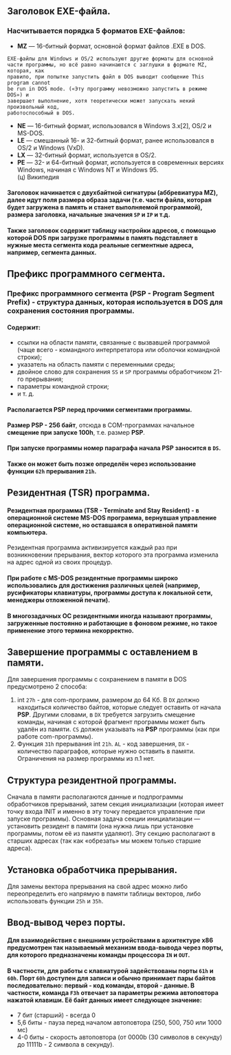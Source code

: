 ## Заголовок EXE-файла.
### Насчитывается порядка 5 форматов EXE-файлов:
- **MZ** — 16-битный формат, основной формат файлов .EXE в DOS.
```
EXE-файлы для Windows и OS/2 используют другие форматы для основной
части программы, но всё равно начинаются с заглушки в формате MZ, которая, как
правило, при попытке запустить файл в DOS выводит сообщение This program cannot
be run in DOS mode. («Эту программу невозможно запустить в режиме DOS») и
завершает выполнение, хотя теоретически может запускать некий произвольный код,
работоспособный в DOS.
```
- **NE** — 16-битный формат, использовался в Windows 3.x[2], OS/2 и MS-DOS.
- **LE** — смешанный 16- и 32-битный формат, ранее использовался в OS/2 и
Windows (VxD).
- **LX** — 32-битный формат, используется в OS/2.
- **PE** — 32- и 64-битный формат, используется в современных версиях Windows, начиная с Windows NT и Windows 95.<br>
(ц) Википедия

#### Заголовок начинается с двухбайтной сигнатуры (аббревиатура MZ), далее идут поля размера образа задачи (т.е. части файла, которая будет загружена в память и станет выполняемой программой), размера заголовка, начальные значения `SP` и `IP` и т.д.

#### Также заголовок содержит таблицу настройки адресов, с помощью которой DOS при загрузке программы в память подставляет в нужные места сегмента кода реальные сегментные адреса, например, сегмента данных.



## Префикс программного сегмента.
### Префикс программного сегмента (**PSP** - Program Segment Prefix) - структура данных, которая используется в DOS для сохранения состояния программы.
#### Содержит:
- ссылки на области памяти, связанные с вызвавшей программой (чаще всего -
командного интерпретатора или оболочки командной строки);
- указатель на область памяти с переменными среды;
- двойное слово для сохранения `SS` и `SP` программы обработчиком 21-го
прерывания;
- параметры командной строки;
- и т. д.
#### Располагается **PSP** перед прочими сегментами программы. 
**Размер **PSP** - 256 байт**, отсюда в COM-программах начальное **смещение при запуске 100h**, т.е. размер **PSP**.
#### При запуске программы номер параграфа начала **PSP** заносится в `DS`.
#### Также он может быть позже определён через использование функции `62h` прерывания `21h`.



## Резидентная (TSR) программа.
#### **Резидентная программа** (**TSR** - Terminate and Stay Resident) - в операционной системе MS-DOS программа, вернувшая управление операционной системе, но оставшаяся в оперативной памяти компьютера.

Резидентная программа активизируется каждый раз при возникновении прерывания, вектор которого эта программа изменила на адрес одной из своих процедур.

#### При работе с MS-DOS резидентные программы широко использовались для достижения различных целей (например, русификаторы клавиатуры, программы доступа к локальной сети, менеджеры отложенной печати).
#### В многозадачных ОС резидентными иногда называют программы, загруженные постоянно и работающие в фоновом режиме, но такое применение этого термина некорректно.




## Завершение программы с оставлением в памяти.
Для завершения программы с сохранением в памяти в DOS предусмотрено 2 способа:
1. int `27h` - для com-программ, размером до 64 Кб. В `DX` должно находиться количество байтов, которые следует оставить от начала **PSP**. Другими словами, в `DX` требуется загрузить смещение команды, начиная с которой фрагмент программы может быть удалён из памяти. `CS` должен указывать на **PSP** программы (как при работе com-программы).
2. Функция `31h` прерывания int `21h`. `AL` - код завершения, `DX` - количество параграфов, которые нужно оставить в памяти. Ограничения на размер программы из п.1 нет.



## Структура резидентной программы.
Сначала в памяти располагаются данные и подпрограммы обработчиков прерываний, затем секция инициализации (которая имеет точку входа INIT и именно в эту точку передается управление при запуске программы). Основная задача секции инициализации — установить резидент в памяти (она нужна лишь при установке программы, потом её из памяти удаляют). Эту секцию располагают в старших адресах (так как «обрезать» мы можем только старшие адреса).



## Установка обработчика прерывания.
Для замены вектора прерывания на свой адрес можно либо переопределить его напрямую в памяти таблицы векторов, либо использовать функции `25h` и `35h`.



## Ввод-вывод через порты.
#### Для взаимодействия с внешними устройствами в архитектуре x86 предусмотрен так называемый механизм ввода-вывода через порты, для которого предназначены команды процессора `IN` и `OUT`.
#### В частности, для работы с клавиатурой задействованы порты `61h` и `60h`. Порт `60h` доступен для записи и обычно принимает пары байтов последовательно: первый - код команды, второй - данные. В частности, команда `F3h` отвечает за параметры режима автоповтора нажатой клавиши. Её байт данных имеет следующее значение:
- 7 бит (старший) - всегда 0
- 5,6 биты - пауза перед началом автоповтора (250, 500, 750 или 1000 мс)
- 4-0 биты - скорость автоповтора (от 0000b (30 символов в секунду) до 11111b - 2 символа в секунду).

